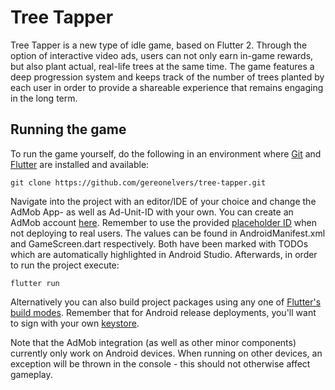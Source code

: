 # Tree Tapper  
Tree Tapper is a new type of idle game, based on Flutter 2. Through the option of interactive video ads, users can not only earn in-game rewards, but also plant actual, real-life trees at the same time. The game features a deep progression system and keeps track of the number of trees planted by each user in order to provide a shareable experience that remains engaging in the long term.

## Running the game
To run the game yourself, do the following in an environment where [Git](https://git-scm.com/) and [Flutter](https://flutter.dev/docs/get-started/install) are installed and available:

```
git clone https://github.com/gereonelvers/tree-tapper.git
```
Navigate into the project with an editor/IDE of your choice and change the AdMob App- as well as Ad-Unit-ID with your own. You can create an AdMob account [here](https://admob.google.com/). Remember to use the provided [placeholder ID](https://developers.google.com/admob/android/test-ads) when not deploying to real users. The values can be found in AndroidManifest.xml and GameScreen.dart respectively. Both have been marked with TODOs which are automatically highlighted in Android Studio. Afterwards, in order to run the project execute:

```
flutter run
```
Alternatively you can also build project packages using any one of [Flutter's build modes](https://flutter.dev/docs/testing/build-modes). Remember that for Android release deployments, you'll want to sign with your own [keystore](https://flutter.dev/docs/deployment/android).

Note that the AdMob integration (as well as other minor components) currently only work on Android devices. When running on other devices, an exception will be thrown in the console - this should not otherwise affect gameplay.